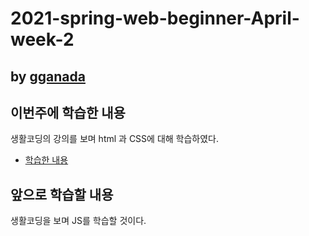 # 2021-spring-web-beginner-April-week-2

## by [gganada](https://github.com/gganada)

## 이번주에 학습한 내용

생활코딩의 강의를 보며 html 과 CSS에 대해 학습하였다.

- [학습한 내용](https://gganada.github.io/JH_WebStudy/)

## 앞으로 학습할 내용

생활코딩을 보며 JS를 학습할 것이다.

